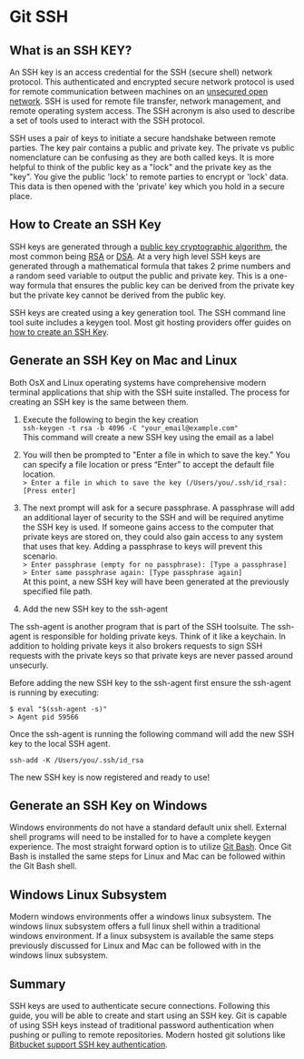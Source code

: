 # Git SSH

## What is an SSH KEY?

An SSH key is an access credential for the SSH (secure shell) network protocol. This authenticated and encrypted secure network protocol is used for remote communication between machines on an [unsecured open network](https://whatismyipaddress.com/unsecured-network). SSH is used for remote file transfer, network management, and remote operating system access. The SSH acronym is also used to describe a set of tools used to interact with the SSH protocol.

SSH uses a pair of keys to initiate a secure handshake between remote parties. The key pair contains a public and private key. The private vs public nomenclature can be confusing as they are both called keys. It is more helpful to think of the public key as a "lock" and the private key as the "key". You give the public 'lock' to remote parties to encrypt or 'lock' data. This data is then opened with the 'private' key which you hold in a secure place.

## How to Create an SSH Key

SSH keys are generated through a [public key cryptographic algorithm](https://en.wikipedia.org/wiki/Public-key_cryptography), the most common being [RSA](https://en.wikipedia.org/wiki/RSA_(cryptosystem)) or [DSA](https://en.wikipedia.org/wiki/Digital_Signature_Algorithm). At a very high level SSH keys are generated through a mathematical formula that takes 2 prime numbers and a random seed variable to output the public and private key. This is a one-way formula that ensures the public key can be derived from the private key but the private key cannot be derived from the public key.

SSH keys are created using a key generation tool. The SSH command line tool suite includes a keygen tool. Most git hosting providers offer guides on [how to create an SSH Key](https://confluence.atlassian.com/bitbucketserver/creating-ssh-keys-776639788.html).

## Generate an SSH Key on Mac and Linux

Both OsX and Linux operating systems have comprehensive modern terminal applications that ship with the SSH suite installed. The process for creating an SSH key is the same between them.

1. Execute the following to begin the key creation  
`ssh-keygen -t rsa -b 4096 -C "your_email@example.com"`  
This command will create a new SSH key using the email as a label

2. You will then be prompted to "Enter a file in which to save the key."
You can specify a file location or press “Enter” to accept the default file location.  
`> Enter a file in which to save the key (/Users/you/.ssh/id_rsa): [Press enter]`

3. The next prompt will ask for a secure passphrase.
A passphrase will add an additional layer of security to the SSH and will be required anytime the SSH key is used. If someone gains access to the computer that private keys are stored on, they could also gain access to any system that uses that key. Adding a passphrase to keys will prevent this scenario.  
`> Enter passphrase (empty for no passphrase): [Type a passphrase]`  
`> Enter same passphrase again: [Type passphrase again]`  
  At this point, a new SSH key will have been generated at the previously specified file path.

4. Add the new SSH key to the ssh-agent

The ssh-agent is another program that is part of the SSH toolsuite. The ssh-agent is responsible for holding private keys. Think of it like a keychain. In addition to holding private keys it also brokers requests to sign SSH requests with the private keys so that private keys are never passed around unsecurly.

Before adding the new SSH key to the ssh-agent first ensure the ssh-agent is running by executing:

```
$ eval "$(ssh-agent -s)"
> Agent pid 59566
```

Once the ssh-agent is running the following command will add the new SSH key to the local SSH agent.

```
ssh-add -K /Users/you/.ssh/id_rsa
```

The new SSH key is now registered and ready to use!

## Generate an SSH Key on Windows

Windows environments do not have a standard default unix shell. External shell programs will need to be installed for to have a complete keygen experience. The most straight forward option is to utilize [Git Bash](https://www.atlassian.com/git/tutorials/git-bash). Once Git Bash is installed the same steps for Linux and Mac can be followed within the Git Bash shell.

## Windows Linux Subsystem

Modern windows environments offer a windows linux subsystem. The windows linux subsystem offers a full linux shell within a traditional windows environment. If a linux subsystem is available the same steps previously discussed for Linux and Mac can be followed with in the windows linux subsystem.

## Summary

SSH keys are used to authenticate secure connections. Following this guide, you will be able to create and start using an SSH key. Git is capable of using SSH keys instead of traditional  password authentication when pushing or pulling to remote repositories. Modern hosted git solutions like [Bitbucket support SSH key authentication](https://confluence.atlassian.com/bitbucket/set-up-an-ssh-key-728138079.html).
